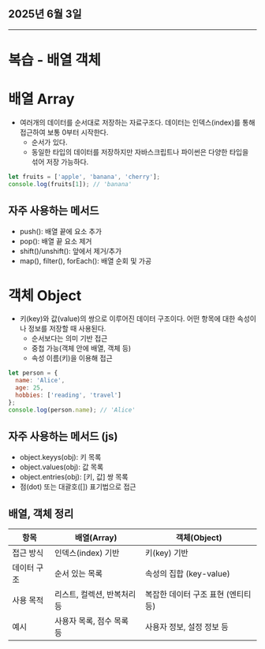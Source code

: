 ## 2025년 6월 3일

---
# 복습 - 배열 객체

# 배열 Array

- 여러개의 데이터를 순서대로 저장하는 자료구조다. 데이터는 인덱스(index)를 통해 접근하여 보통 0부터 시작한다.
  - 순서가 있다.
  - 동일한 타입의 데이터를 저장하지만 자바스크립트나 파이썬은 다양한 타입을 섞어 저장 가능하다.

```JavaScript
let fruits = ['apple', 'banana', 'cherry'];
console.log(fruits[1]); // 'banana'
```

## 자주 사용하는 메서드

- push(): 배열 끝에 요소 추가
- pop(): 배열 끝 요소 제거
- shift()/unshift(): 앞에서 제거/추가
- map(), filter(), forEach(): 배열 순회 및 가공



# 객체 Object

- 키(key)와 값(value)의 쌍으로 이루어진 데이터 구조이다. 어떤 항목에 대한 속성이나 정보를 저장할 때 사용된다.
  - 순서보다는 의미 기반 접근
  - 중첩 가능(객체 안에 배열, 객체 등)
  - 속성 이름(키)을 이용해 접근
```javascript
let person = {
  name: 'Alice',
  age: 25,
  hobbies: ['reading', 'travel']
};
console.log(person.name); // 'Alice'
```

## 자주 사용하는 메서드 (js)
- object.keyys(obj): 키 목록
- object.values(obj): 값 목록
- object.entries(obj): [키, 값] 쌍 목록
- 점(dot) 또는 대괄호([]) 표기법으로 접근


## 배열, 객체 정리

| 항목     | 배열(Array)        | 객체(Object)            |
| ------ | ---------------- | --------------------- |
| 접근 방식  | 인덱스(index) 기반    | 키(key) 기반             |
| 데이터 구조 | 순서 있는 목록         | 속성의 집합 (key-value)    |
| 사용 목적  | 리스트, 컬렉션, 반복처리 등 | 복잡한 데이터 구조 표현 (엔티티 등) |
| 예시     | 사용자 목록, 점수 목록 등  | 사용자 정보, 설정 정보 등       |


